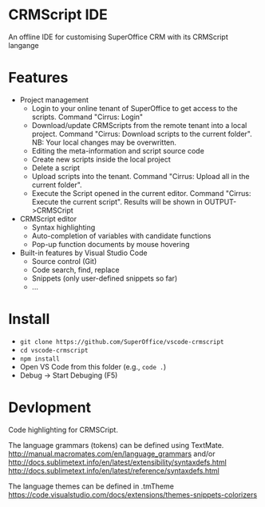 # CRMScript IDE

An offline IDE for customising SuperOffice CRM with its CRMScript langange

# Features

- Project management
    * Login to your online tenant of SuperOffice to get access to the scripts. Command "Cirrus: Login"
    * Download/update CRMScripts from the remote tenant into a local project. Command "Cirrus: Download scripts to the current folder". NB: Your local changes may be overwritten.
    * Editing the meta-information and script source code
    * Create new scripts inside the local project
    * Delete a script
    * Upload scripts into the tenant. Command "Cirrus: Upload all in the current folder".
    * Execute the Script opened in the current editor. Command "Cirrus: Execute the current script". Results will be shown in OUTPUT->CRMSCript
- CRMScript editor
    * Syntax highlighting
    * Auto-completion of variables with candidate functions
    * Pop-up function documents by mouse hovering
- Built-in features by Visual Studio Code
    * Source control (Git)
    * Code search, find, replace
    * Snippets (only user-defined snippets so far)
    * ...


# Install

- ```git clone https://github.com/SuperOffice/vscode-crmscript```
- ```cd vscode-crmscript```
- ```npm install```
- Open VS Code from this folder (e.g., ```code .```) 
- Debug -> Start Debuging (F5)

# Devlopment

Code highlighting for CRMSCript. 

The language grammars (tokens) can be defined using TextMate. 
http://manual.macromates.com/en/language_grammars
and/or http://docs.sublimetext.info/en/latest/extensibility/syntaxdefs.html 
http://docs.sublimetext.info/en/latest/reference/syntaxdefs.html 

The language themes can be defined in  .tmTheme
https://code.visualstudio.com/docs/extensions/themes-snippets-colorizers 

